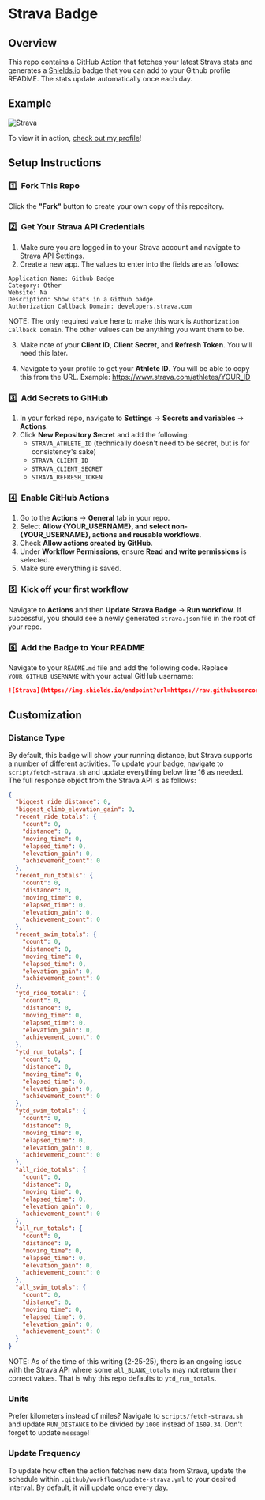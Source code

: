 # Strava Badge

## Overview

This repo contains a GitHub Action that fetches your latest Strava stats and generates a [Shields.io](https://shields.io/) badge that you can add to your Github profile README. The stats update automatically once each day.

## Example

![Strava](https://img.shields.io/endpoint?url=https://raw.githubusercontent.com/hsimpson270/strava-badge/main/strava.json&logo=strava&cacheSeconds=86400)

To view it in action, [check out my profile](https://github.com/hsimpson270)!

## Setup Instructions

### 1️⃣ &nbsp;Fork This Repo

Click the **"Fork"** button to create your own copy of this repository.

### 2️⃣ &nbsp;Get Your Strava API Credentials

1. Make sure you are logged in to your Strava account and navigate to [Strava API Settings](https://www.strava.com/settings/api).
2. Create a new app. The values to enter into the fields are as follows:

```
Application Name: Github Badge
Category: Other
Website: Na
Description: Show stats in a Github badge.
Authorization Callback Domain: developers.strava.com
```

NOTE: The only required value here to make this work is `Authorization Callback Domain`. The other values can be anything you want them to be.

3. Make note of your **Client ID**, **Client Secret**, and **Refresh Token**. You will need this later.

4. Navigate to your profile to get your **Athlete ID**. You will be able to copy this from the URL. Example: https://www.strava.com/athletes/YOUR_ID

### 3️⃣ &nbsp;Add Secrets to GitHub

1. In your forked repo, navigate to **Settings** → **Secrets and variables** → **Actions**.
2. Click **New Repository Secret** and add the following:
   - `STRAVA_ATHLETE_ID` (technically doesn't need to be secret, but is for consistency's sake)
   - `STRAVA_CLIENT_ID`
   - `STRAVA_CLIENT_SECRET`
   - `STRAVA_REFRESH_TOKEN`

### 4️⃣ &nbsp;Enable GitHub Actions

1. Go to the **Actions** → **General** tab in your repo.
2. Select **Allow {YOUR_USERNAME}, and select non-{YOUR_USERNAME}, actions and reusable workflows**.
3. Check **Allow actions created by GitHub**.
4. Under **Workflow Permissions**, ensure **Read and write permissions** is selected.
5. Make sure everything is saved.

### 5️⃣ &nbsp;Kick off your first workflow

Navigate to **Actions** and then **Update Strava Badge** → **Run workflow**. If successful, you should see a newly generated `strava.json` file in the root of your repo.

### 6️⃣ &nbsp;Add the Badge to Your README

Navigate to your `README.md` file and add the following code. Replace `YOUR_GITHUB_USERNAME` with your actual GitHub username:

```markdown
![Strava](https://img.shields.io/endpoint?url=https://raw.githubusercontent.com/YOUR_GITHUB_USERNAME/strava-badge/main/strava.json&logo=strava&cacheSeconds=86400)
```

## Customization

### Distance Type

By default, this badge will show your running distance, but Strava supports a number of different activities. To update your badge, navigate to `script/fetch-strava.sh` and update everything below line 16 as needed. The full response object from the Strava API is as follows:

```json
{
  "biggest_ride_distance": 0,
  "biggest_climb_elevation_gain": 0,
  "recent_ride_totals": {
    "count": 0,
    "distance": 0,
    "moving_time": 0,
    "elapsed_time": 0,
    "elevation_gain": 0,
    "achievement_count": 0
  },
  "recent_run_totals": {
    "count": 0,
    "distance": 0,
    "moving_time": 0,
    "elapsed_time": 0,
    "elevation_gain": 0,
    "achievement_count": 0
  },
  "recent_swim_totals": {
    "count": 0,
    "distance": 0,
    "moving_time": 0,
    "elapsed_time": 0,
    "elevation_gain": 0,
    "achievement_count": 0
  },
  "ytd_ride_totals": {
    "count": 0,
    "distance": 0,
    "moving_time": 0,
    "elapsed_time": 0,
    "elevation_gain": 0,
    "achievement_count": 0
  },
  "ytd_run_totals": {
    "count": 0,
    "distance": 0,
    "moving_time": 0,
    "elapsed_time": 0,
    "elevation_gain": 0,
    "achievement_count": 0
  },
  "ytd_swim_totals": {
    "count": 0,
    "distance": 0,
    "moving_time": 0,
    "elapsed_time": 0,
    "elevation_gain": 0,
    "achievement_count": 0
  },
  "all_ride_totals": {
    "count": 0,
    "distance": 0,
    "moving_time": 0,
    "elapsed_time": 0,
    "elevation_gain": 0,
    "achievement_count": 0
  },
  "all_run_totals": {
    "count": 0,
    "distance": 0,
    "moving_time": 0,
    "elapsed_time": 0,
    "elevation_gain": 0,
    "achievement_count": 0
  },
  "all_swim_totals": {
    "count": 0,
    "distance": 0,
    "moving_time": 0,
    "elapsed_time": 0,
    "elevation_gain": 0,
    "achievement_count": 0
  }
}
```

NOTE: As of the time of this writing (2-25-25), there is an ongoing issue with the Strava API where some `all_BLANK_totals` may not return their correct values. That is why this repo defaults to `ytd_run_totals`.

### Units

Prefer kilometers instead of miles? Navigate to `scripts/fetch-strava.sh` and update `RUN_DISTANCE` to be divided by `1000` instead of `1609.34`. Don't forget to update `message`!

### Update Frequency

To update how often the action fetches new data from Strava, update the schedule within `.github/workflows/update-strava.yml` to your desired interval. By default, it will update once every day.
